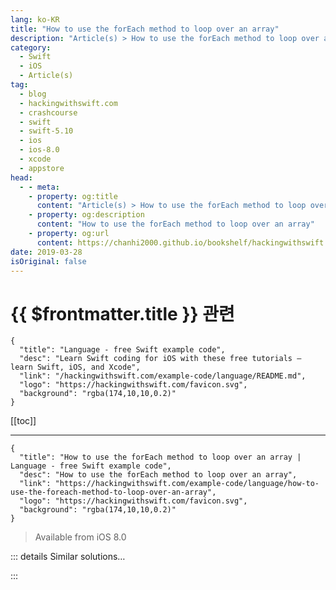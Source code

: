 ```yaml
---
lang: ko-KR
title: "How to use the forEach method to loop over an array"
description: "Article(s) > How to use the forEach method to loop over an array"
category:
  - Swift
  - iOS
  - Article(s)
tag: 
  - blog
  - hackingwithswift.com
  - crashcourse
  - swift
  - swift-5.10
  - ios
  - ios-8.0
  - xcode
  - appstore
head:
  - - meta:
    - property: og:title
      content: "Article(s) > How to use the forEach method to loop over an array"
    - property: og:description
      content: "How to use the forEach method to loop over an array"
    - property: og:url
      content: https://chanhi2000.github.io/bookshelf/hackingwithswift.com/example-code/language/how-to-use-the-foreach-method-to-loop-over-an-array.html
date: 2019-03-28
isOriginal: false
---
```


# {{ $frontmatter.title }} 관련

```component VPCard
{
  "title": "Language - free Swift example code",
  "desc": "Learn Swift coding for iOS with these free tutorials – learn Swift, iOS, and Xcode",
  "link": "/hackingwithswift.com/example-code/language/README.md",
  "logo": "https://hackingwithswift.com/favicon.svg",
  "background": "rgba(174,10,10,0.2)"
}
```

[[toc]]

---

```component VPCard
{
  "title": "How to use the forEach method to loop over an array | Language - free Swift example code",
  "desc": "How to use the forEach method to loop over an array",
  "link": "https://hackingwithswift.com/example-code/language/how-to-use-the-foreach-method-to-loop-over-an-array",
  "logo": "https://hackingwithswift.com/favicon.svg",
  "background": "rgba(174,10,10,0.2)"
}
```

> Available from iOS 8.0

<!-- TODO: 작성 -->

<!-- 
In Swift we normally loop over arrays like this:

```swift
let numbers = [1, 2, 3, 4, 5]

for number in numbers {
    print(number)
}
```

However, Swift provides us an alternative: a dedicated array method called `forEach()`, that loops over each item in the array and does something with it. For example, the above loop would be written like this:

```swift
numbers.forEach {
    print($0)
}
```

The difference is that `forEach()` can’t skip over any items – you can’t exit the loop part way, without processing the rest of the items. This helps people reading your code to figure out your intent: you want to act on all items, and won’t stop in the middle.

-->

::: details Similar solutions…

<!--
/quick-start/swiftui/how-to-create-views-in-a-loop-using-foreach">How to create views in a loop using ForEach 
/example-code/language/how-to-loop-over-non-nil-items-in-an-array">How to loop over non-nil items in an array 
/quick-start/swiftui/how-to-create-a-list-or-a-foreach-from-a-binding">How to create a List or a ForEach from a binding 
/quick-start/concurrency/how-to-loop-over-an-asyncsequence-using-for-await">How to loop over an AsyncSequence using for await 
/example-code/language/using-stride-to-loop-over-a-range-of-numbers">Using stride() to loop over a range of numbers</a>
-->

:::

